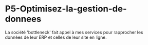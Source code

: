 # P5-Optimisez-la-gestion-de-donnees
La société 'bottleneck' fait appel à mes services pour rapprocher les données de leur ERP et celles de leur site en ligne.
